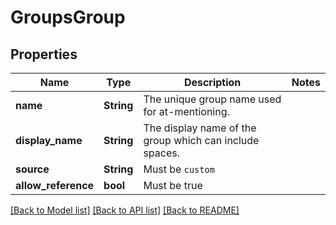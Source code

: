 # GroupsGroup

## Properties

Name | Type | Description | Notes
------------ | ------------- | ------------- | -------------
**name** | **String** | The unique group name used for at-mentioning. | 
**display_name** | **String** | The display name of the group which can include spaces. | 
**source** | **String** | Must be `custom` | 
**allow_reference** | **bool** | Must be true | 

[[Back to Model list]](../README.md#documentation-for-models) [[Back to API list]](../README.md#documentation-for-api-endpoints) [[Back to README]](../README.md)


